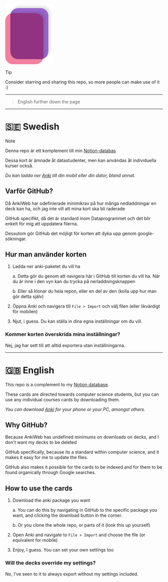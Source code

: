 <p align="center" style="background-color: transparent; width: 30%">
    <img src="cards.svg" alt="Cards icon, designed by Embracket">
</p>


> [!TIP]
> Consider starring and sharing this repo, so more people can make use of it :)

---

> English further down the page

---

# 🇸🇪 Swedish
> [!NOTE]
> Denna repo är ett komplement till min [Notion-databas](https://mikaelrr.notion.site/Delade-anteckningar-Hub-LTH-D-C-f2a47297b9b146dba372e02c4f789d55?pvs=4)

Dessa kort är ämnade åt datastudenter, men kan användas åt individuella kurser också.

_Du kan ladda ner [Anki](https://apps.ankiweb.net) till din mobil eller din dator, bland annat._

## Varför GitHub?
Då AnkiWeb har odefinierade minimikrav på hur många nedladdningar en deck kan ha, och jag inte vill att mina kort ska bli raderade

GitHub specifikt, då det är standard inom Dataprogrammet och det blir enkelt för mig att uppdatera filerna.

Dessutom gör GitHub det möjligt för korten att dyka upp genom google-sökningar.

## Hur man använder korten
1. Ladda ner anki-paketet du vill ha

    a. Detta gör du genom att navigera här i GitHub till korten du vill ha. När du är inne i den vyn kan du trycka på nerladdningsknappen

    b. Eller så klonar du hela repon, eller en del av den (kolla upp hur man gör detta själv)

2. Öppna Anki och navigera till ``File > Import`` och välj filen (eller likvärdigt för mobilen)

3. Njut, i guess. Du kan ställa in dina egna inställningar om du vill.

### Kommer korten överskrida mina inställningar?
Nej, jag har sett till att alltid exportera utan inställningarna.

---

# 🇬🇧 English
This repo is a complement to my [Notion database](https://mikaelrr.notion.site/Delade-anteckningar-Hub-LTH-D-C-f2a47297b9b146dba372e02c4f789d55?pvs=4).

These cards are directed towards computer science students, but you can use any individual courses cards by downloading them. 

_You can download [Anki](https://apps.ankiweb.net) for your phone or your PC, amongst others._ 

## Why GitHub?
Because AnkiWeb has undefined minimums on downloads on decks, and I don't want my decks to be deleted

GitHub specifically, because its a standard within computer science, and it makes it easy for me to update the files.

GitHub also makes it possible for the cards to be indexed and for them to be found organically through Google searches.

## How to use the cards
1. Download the anki package you want

    a. You can do this by navigating in GitHub to the specific package you want, and clicking the download button in the corner.

    b. Or you clone the whole repo, or parts of it (look this up yourself)

2. Open Anki and navigate to ``File > Import`` and choose the file (or equivalent for mobile)

3. Enjoy, I guess. You can set your own settings too

### Will the decks override my settings?
No, I've seen to it to always export without my settings included.
